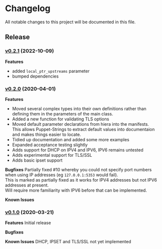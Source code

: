 # Changelog

All notable changes to this project will be documented in this file.

## Release

### [v0.2.1](https://github.com/shoddyguard/Puppet-Adguard/tree/v0.2.1) (2022-10-09)

**Features**
- added `local_ptr_upstreams` parameter
- bumped dependencies

### [v0.2.0](https://github.com/shoddyguard/Puppet-Adguard/tree/v0.2.0) (2020-04-01)

**Features**
- Moved several complex types into their own definitions rather than defining them in the parameters of the main class.
- Added a new function for validating TLS options
- Moved default parameter declarations from hiera into the manifests. This allows Puppet-Strings to extract default values into documentaion and makes things easier to locate.
- Tidied up documentation and added some more examples
- Expanded acceptance testing slightly
- Adds support for DHCP on IPV4 and IPV6, IPV6 remains untested
- Adds experimental support for TLS/SSL
- Adds basic ipset support
  
**Bugfixes**
Partially fixed #10 whereby you could not specify port numbers when using IP addresses (eg `127.0.0.1:5353` would fail).  
This is marked as partially fixed as it works for IPV4 addresses but not IPV6 addresses at present.  
Will require more familiarity with IPV6 before that can be implemented.

**Known Issues**

### [v0.1.0](https://github.com/shoddyguard/Puppet-Adguard/tree/v0.1.0) (2020-03-21)

**Features**
Initial release

**Bugfixes**

**Known Issues**
DHCP, IPSET and TLS/SSL not yet implemented